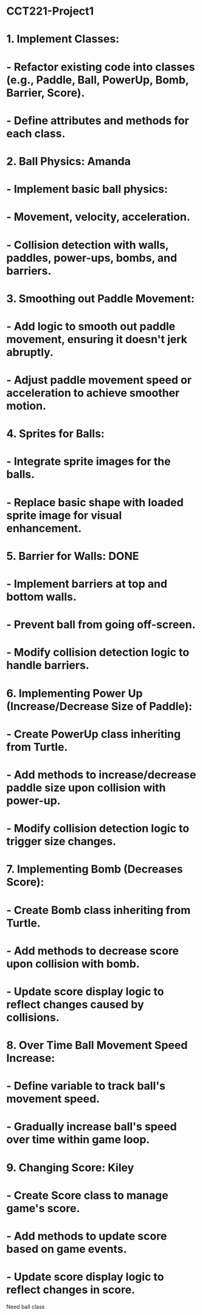 # CCT221-Project1
# 1. Implement Classes:
#    - Refactor existing code into classes (e.g., Paddle, Ball, PowerUp, Bomb, Barrier, Score).
#    - Define attributes and methods for each class.

# 2. Ball Physics: Amanda
#    - Implement basic ball physics:
#      - Movement, velocity, acceleration.
#      - Collision detection with walls, paddles, power-ups, bombs, and barriers.

# 3. Smoothing out Paddle Movement:
#    - Add logic to smooth out paddle movement, ensuring it doesn't jerk abruptly.
#    - Adjust paddle movement speed or acceleration to achieve smoother motion.

# 4. Sprites for Balls: 
#    - Integrate sprite images for the balls.
#    - Replace basic shape with loaded sprite image for visual enhancement.

# 5. Barrier for Walls: DONE
#    - Implement barriers at top and bottom walls.
#    - Prevent ball from going off-screen.
#    - Modify collision detection logic to handle barriers.

# 6. Implementing Power Up (Increase/Decrease Size of Paddle): 
#    - Create PowerUp class inheriting from Turtle.
#    - Add methods to increase/decrease paddle size upon collision with power-up.
#    - Modify collision detection logic to trigger size changes.

# 7. Implementing Bomb (Decreases Score): 
#    - Create Bomb class inheriting from Turtle.
#    - Add methods to decrease score upon collision with bomb.
#    - Update score display logic to reflect changes caused by collisions.

# 8. Over Time Ball Movement Speed Increase: 
#    - Define variable to track ball's movement speed.
#    - Gradually increase ball's speed over time within game loop.

# 9. Changing Score: Kiley
#    - Create Score class to manage game's score.
#    - Add methods to update score based on game events.
#    - Update score display logic to reflect changes in score.

Need ball class
